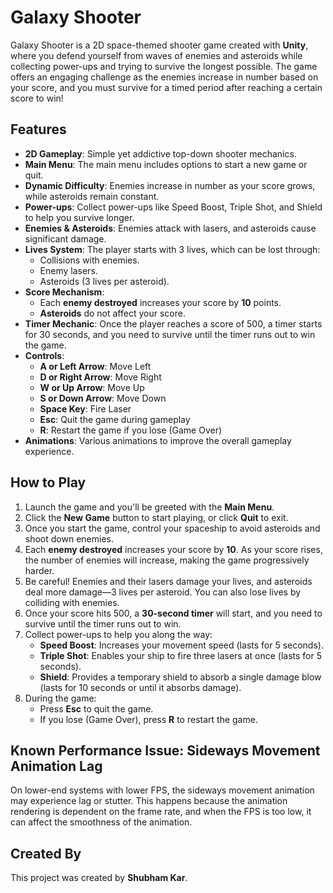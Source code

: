 # Galaxy Shooter

Galaxy Shooter is a 2D space-themed shooter game created with **Unity**, where you defend yourself from waves of enemies and asteroids while collecting power-ups and trying to survive the longest possible. The game offers an engaging challenge as the enemies increase in number based on your score, and you must survive for a timed period after reaching a certain score to win!

## Features

- **2D Gameplay**: Simple yet addictive top-down shooter mechanics.
- **Main Menu**: The main menu includes options to start a new game or quit.
- **Dynamic Difficulty**: Enemies increase in number as your score grows, while asteroids remain constant.
- **Power-ups**: Collect power-ups like Speed Boost, Triple Shot, and Shield to help you survive longer.
- **Enemies & Asteroids**: Enemies attack with lasers, and asteroids cause significant damage.
- **Lives System**: The player starts with 3 lives, which can be lost through:
  - Collisions with enemies.
  - Enemy lasers.
  - Asteroids (3 lives per asteroid).
- **Score Mechanism**: 
  - Each **enemy destroyed** increases your score by **10** points.
  - **Asteroids** do not affect your score.
- **Timer Mechanic**: Once the player reaches a score of 500, a timer starts for 30 seconds, and you need to survive until the timer runs out to win the game.
- **Controls**:
  - **A or Left Arrow**: Move Left
  - **D or Right Arrow**: Move Right
  - **W or Up Arrow**: Move Up
  - **S or Down Arrow**: Move Down
  - **Space Key**: Fire Laser
  - **Esc**: Quit the game during gameplay
  - **R**: Restart the game if you lose (Game Over)
- **Animations**: Various animations to improve the overall gameplay experience.

## How to Play

1. Launch the game and you'll be greeted with the **Main Menu**.
2. Click the **New Game** button to start playing, or click **Quit** to exit.
3. Once you start the game, control your spaceship to avoid asteroids and shoot down enemies.
4. Each **enemy destroyed** increases your score by **10**. As your score rises, the number of enemies will increase, making the game progressively harder.
5. Be careful! Enemies and their lasers damage your lives, and asteroids deal more damage—3 lives per asteroid. You can also lose lives by colliding with enemies.
6. Once your score hits 500, a **30-second timer** will start, and you need to survive until the timer runs out to win.
7. Collect power-ups to help you along the way:
   - **Speed Boost**: Increases your movement speed (lasts for 5 seconds).
   - **Triple Shot**: Enables your ship to fire three lasers at once (lasts for 5 seconds).
   - **Shield**: Provides a temporary shield to absorb a single damage blow (lasts for 10 seconds or until it absorbs damage).
8. During the game:
   - Press **Esc** to quit the game.
   - If you lose (Game Over), press **R** to restart the game.

## Known Performance Issue: Sideways Movement Animation Lag

On lower-end systems with lower FPS, the sideways movement animation may experience lag or stutter. This happens because the animation rendering is dependent on the frame rate, and when the FPS is too low, it can affect the smoothness of the animation.

## Created By

This project was created by **Shubham Kar**.